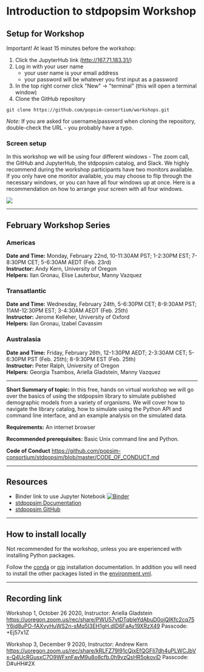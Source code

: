 # Introduction to stdpopsim Workshop

## Setup for Workshop

Important!
At least 15 minutes before the workshop:
1. Click the JupyterHub link (http://167.71.183.31/)
2. Log in with your user name 
   - your user name is your email address
   - your password will be whatever you first input as a password
3. In the top right corner click "New" -> "terminal" (this will open a terminal window)
4. Clone the GitHub repository
```
git clone https://github.com/popsim-consortium/workshops.git
```
*Note:* If you are asked for username/password when cloning the repository,
double-check the URL - you probably have a typo.


### Screen setup

In this workshop we will be using four different windows - 
The zoom call, the GitHub and JupyterHub, the stdpopsim catalog, and Slack.
We highly recommend during the workshop participants have two monitors available. 
If you only have one monitor available, you may choose to flip through the necessary windows,
or you can have all four windows up at once. 
Here is a recommendation on how to arrange your screen with all four windows.

![](images/workshop_windows.png)

-------------------------
## February Workshop Series

### Americas
**Date and Time:** Monday, February 22nd, 10-11:30AM PST; 1-2:30PM EST; 7-8:30PM CET; 5-6:30AM AEDT (Feb. 23rd)  
**Instructor:** Andy Kern, University of Oregon  
**Helpers:** Ilan Gronau, Elise Lauterbur, Manny Vazquez

### Transatlantic
**Date and Time:** Wednesday, February 24th, 5-6:30PM CET; 8-9:30AM PST; 11AM-12:30PM EST; 3-4:30AM AEDT (Feb. 25th)  
**Instructor:** Jerome Kelleher, University of Oxford  
**Helpers:** Ilan Gronau, Izabel Cavassim

### Australasia
**Date and Time:** Friday, February 26th, 12-1:30PM AEDT; 2-3:30AM CET; 5-6:30PM PST (Feb. 25th); 8-9:30PM EST (Feb. 25th)  
**Instructor:** Peter Ralph, University of Oregon   
**Helpers:** Georgia Tsambos, Ariella Gladstein, Manny Vazquez

-------------------------
**Short Summary of topic:** In this free, hands on virtual workshop we will go over the basics of using the stdpopsim library to simulate published demographic models from a variety of organisms. We will cover how to navigate the library catalog, how to simulate using the Python API and command line interface, and an example analysis on the simulated data.

**Requirements:** An internet browser

**Recommended prerequisites:** Basic Unix command line and Python.

**Code of Conduct**
https://github.com/popsim-consortium/stdpopsim/blob/master/CODE_OF_CONDUCT.md

--------------------------
## Resources
- Binder link to use Jupyter Notebook [![Binder](https://mybinder.org/badge_logo.svg)](https://mybinder.org/v2/gh/popsim-consortium/workshops.git/main?filepath=intro_stdpopsim%2FIntro_stdpopsim.ipynb)
- [stdpopsim Documentation](https://stdpopsim.readthedocs.io/en/stable/index.html)
- [stdpopsim GitHub](https://github.com/popsim-consortium/stdpopsim)

--------------------------
## How to install locally
Not recommended for the workshop, unless you are experienced with installing Python packages.

Follow the [conda](https://stdpopsim.readthedocs.io/en/stable/installation.html#conda) or [pip](https://stdpopsim.readthedocs.io/en/stable/installation.html#pip) installation documentation.
In addition you will need to install the other packages listed in the [environment.yml](https://github.com/popsim-consortium/workshops/blob/main/environment.yml).

--------------------------
## Recording link
Workshop 1, October 26 2020, Instructor: Ariella Gladstein  
https://uoregon.zoom.us/rec/share/PWU57vtDTqbleYdAbuD0oiQIKfc2cq75Y6jd8uPO-fAXvyHuWS2n-sMq5I3EH1gH.dID6FaAy19XRzX49 
Passcode: +Ej57x1Z 

Workshop 3, December 9 2020, Instructor: Andrew Kern
https://uoregon.zoom.us/rec/share/kRLFZ79l91cQjxEfQGFIi7dh4uPLWCJbVx-Q4UcRGusxC7O9WFxnFavM9u8o8cfb.0h9vzQsHR5okoviD 
Passcode: D#uHH#2X 
